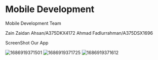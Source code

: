 # Mobile Development
Mobile Development Team

Zain Zaidan Ahsan/A375DKX4172
Ahmad Fadlurrahman/A375DSX1696 

ScreenShot Our App

![1686919371501](https://github.com/RizkiFauziahArief/git-faceup/assets/100415549/aab8400a-004f-43b6-8d58-c86add758f8c)
![1686919371725](https://github.com/RizkiFauziahArief/git-faceup/assets/100415549/c8460895-2157-4fe2-83fa-18a1a193b5e4)
![1686919371612](https://github.com/RizkiFauziahArief/git-faceup/assets/100415549/a1a31537-aee4-4c30-9b71-086e7345010a)


